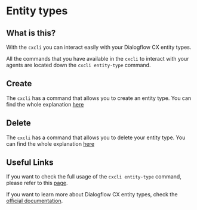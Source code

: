 # Entity types

## What is this?

<!-- An agent in Dialogflow CX is the entity that handles all the conversations that we have defined on the Dialogflow CX console with the end users.

An agent is basically an assistant that will manage the state of each user's conversation when the end users are interacting with the agent through text or audio in multiple channels. -->

With the `cxcli` you can interact easily with your Dialogflow CX entity types.

All the commands that you have available in the `cxcli` to interact with your agents are located down the `cxcli entity-type` command.

## Create

The `cxcli` has a command that allows you to create an entity type. You can find the whole explanation [here](/entitytypes/create)


## Delete

The `cxcli` has a command that allows you to delete your entity type. You can find the whole explanation [here](/entitytypes/delete)


## Useful Links

If you want to check the full usage of the `cxcli entity-type` command, please refer to this [page](/cmd/cxcli_entity-type).

If you want to learn more about Dialogflow CX entity types, check the [official documentation](https://cloud.google.com/dialogflow/cx/docs/concept/entity).